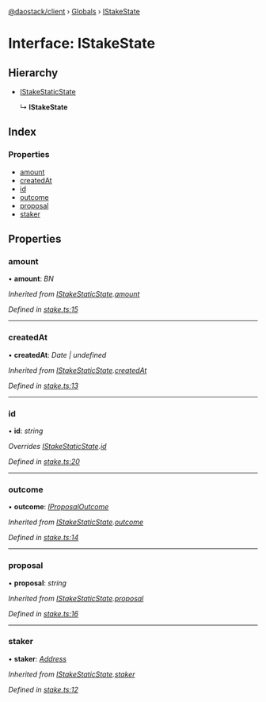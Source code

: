 [@daostack/client](../README.md) › [Globals](../globals.md) › [IStakeState](istakestate.md)

# Interface: IStakeState

## Hierarchy

* [IStakeStaticState](istakestaticstate.md)

  ↳ **IStakeState**

## Index

### Properties

* [amount](istakestate.md#amount)
* [createdAt](istakestate.md#createdat)
* [id](istakestate.md#id)
* [outcome](istakestate.md#outcome)
* [proposal](istakestate.md#proposal)
* [staker](istakestate.md#staker)

## Properties

###  amount

• **amount**: *BN*

*Inherited from [IStakeStaticState](istakestaticstate.md).[amount](istakestaticstate.md#amount)*

*Defined in [stake.ts:15](https://github.com/daostack/client/blob/84a7af3/src/stake.ts#L15)*

___

###  createdAt

• **createdAt**: *Date | undefined*

*Inherited from [IStakeStaticState](istakestaticstate.md).[createdAt](istakestaticstate.md#createdat)*

*Defined in [stake.ts:13](https://github.com/daostack/client/blob/84a7af3/src/stake.ts#L13)*

___

###  id

• **id**: *string*

*Overrides [IStakeStaticState](istakestaticstate.md).[id](istakestaticstate.md#optional-id)*

*Defined in [stake.ts:20](https://github.com/daostack/client/blob/84a7af3/src/stake.ts#L20)*

___

###  outcome

• **outcome**: *[IProposalOutcome](../enums/iproposaloutcome.md)*

*Inherited from [IStakeStaticState](istakestaticstate.md).[outcome](istakestaticstate.md#outcome)*

*Defined in [stake.ts:14](https://github.com/daostack/client/blob/84a7af3/src/stake.ts#L14)*

___

###  proposal

• **proposal**: *string*

*Inherited from [IStakeStaticState](istakestaticstate.md).[proposal](istakestaticstate.md#proposal)*

*Defined in [stake.ts:16](https://github.com/daostack/client/blob/84a7af3/src/stake.ts#L16)*

___

###  staker

• **staker**: *[Address](../globals.md#address)*

*Inherited from [IStakeStaticState](istakestaticstate.md).[staker](istakestaticstate.md#staker)*

*Defined in [stake.ts:12](https://github.com/daostack/client/blob/84a7af3/src/stake.ts#L12)*
